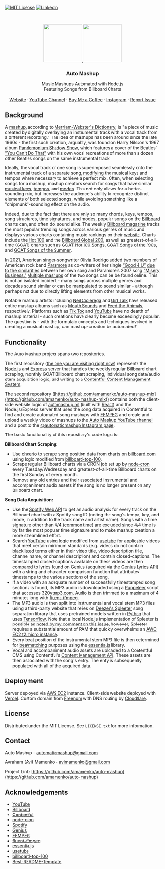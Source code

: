 [![MIT License][license-shield]][license-url]
[![LinkedIn][linkedin-shield]][linkedin-url]

<!-- PROJECT LOGO -->
<br />
<p align="center">
  <a href="https://github.com/amamenko/auto-mashup#gh-dark-mode-only">
   <img src="https://images.ctfassets.net/r8d0zt89au6z/U08zxXPI7WotVcDYslYBF/1abd688f9038dba10e6aa96f30b84342/automashup_logo_white.svg" width="125" />
  </a>
   <a href="https://github.com/amamenko/auto-mashup#gh-light-mode-only">
    <img src="https://images.ctfassets.net/r8d0zt89au6z/2O6pZhJ8iQoqojzyNZCTRH/4e0020dda6a224a9460e49094417c9ff/automashup_logo.svg" width="125" />
  </a>
   
  

  <h3 align="center">Auto Mashup</h3>

  <p align="center">
    Music Mashups Automated with Node.js
    <br />
    Featuring Songs from Billboard Charts
    <br />
    <br />
    <a href="https://www.automashup.ml/">Website</a>
    ·
    <a href="https://www.youtube.com/channel/UCbjaDBiyXCqWGT4inY8LCmQ">YouTube Channel</a>
     ·
    <a href="https://www.buymeacoffee.com/automashup">Buy Me a Coffee</a>
    ·
    <a href="https://www.instagram.com/automaticmashup/">Instagram</a>
    ·
    <a href="https://github.com/amamenko/auto-mashup/issues">Report Issue</a> 
  </p>
</p>


## Background

A [mashup](https://en.wikipedia.org/wiki/Mashup_(music)), according to [Merriam-Webster's Dictionary](https://www.merriam-webster.com/dictionary/mash-up), is "a piece of music created by digitally overlaying 
an instrumental track with a vocal track from a different recording." The idea of mashups has been around since the late 1960s - the first such creation, arguably,
was found on Harry Nilsson's 1967 album [Pandemonium Shadow Show](https://en.wikipedia.org/wiki/Pandemonium_Shadow_Show), which features a cover of the Beatles' 
["You Can't Do That"](https://en.wikipedia.org/wiki/You_Can%27t_Do_That) with his own vocal recreations of more than a dozen other Beatles songs on the same instrumental track.

Ideally, the vocal track of one song is superimposed seamlessly onto the instrumental track of a separate song, [modifying](https://en.wikipedia.org/wiki/Pitch_shift) 
the musical keys and tempos where necessary to achieve a perfect mix. Often, when selecting songs for a mashup, mashup creators search for songs that have similar
[musical keys](https://en.wikipedia.org/wiki/Key_(music)), [tempos](https://en.wikipedia.org/wiki/Tempo), and [modes](https://en.wikipedia.org/wiki/Mode_(music)).
This not only allows for a better-sounding mix, but increases the audience's ability to recognize distinct elements of both selected songs, while avoiding something like a
"chipmunk"-sounding effect on the audio.

Indeed, due to the fact that there are only so many chords, keys, tempos, song structures, time signatures, and modes, popular songs on the [Billboard](https://www.billboard.com/) 
charts can, and often do, sound alike. The weekly [Billboard magazine](https://en.wikipedia.org/wiki/Billboard_(magazine)) tracks the most popular trending songs 
across various genres of music and displays various charts containing music rankings on their [website]((https://www.billboard.com/)). Charts include 
the [Hot 100](https://www.billboard.com/charts/hot-100/) and the [Billboard Global 200](https://www.billboard.com/charts/billboard-global-200/), 
as well as greatest-of-all-time (GOAT) charts such as [GOAT Hot 100 Songs](greatest-hot-100-singles), [GOAT Songs of the '90s](greatest-billboards-top-songs-90s),
and [GOAT Songs of the Summer](https://www.billboard.com/charts/greatest-of-all-time-songs-of-the-summer/).

In 2021, American singer-songwriter [Olivia Rodrigo](https://en.wikipedia.org/wiki/Olivia_Rodrigo) added two members of American rock band 
[Paramore](https://en.wikipedia.org/wiki/Paramore) as co-writers of her single [“Good 4 U”](https://en.wikipedia.org/wiki/Good_4_U) 
[due to the similarities](https://variety.com/2021/music/news/olivia-rodrigo-paramore-good-4-u-misery-business-1235048791/)
between her own song and Paramore’s 2007 song [“Misery Business."](https://en.wikipedia.org/wiki/Misery_Business) 
[Multiple mashups](https://www.youtube.com/results?search_query=good+4+u+misery+business+mashup) of 
the two songs can be be found online. This is not an isolated incident - many songs across multiple genres and decades sound similar or can be manipulated 
to sound similar - although perhaps not due to directly lifting elements from other musical works.

Notable mashup artists including [Neil Cicierega](https://en.wikipedia.org/wiki/Neil_Cicierega) and [Girl Talk](https://en.wikipedia.org/wiki/Girl_Talk_(musician)) have released entire mashup albums such as [Mouth Sounds](https://en.wikipedia.org/wiki/Mouth_Sounds) and [Feed the Animals](https://en.wikipedia.org/wiki/Feed_the_Animals), respectively. Platforms such as [Tik Tok](https://www.tiktok.com/) and [YouTube](https://www.youtube.com/) have no dearth of mashup material - such creations have clearly become exceedingly popular. The question is - with the formulaic concepts and techniques involved in creating a musical mashup, can mashup-creation be automated?

## Functionality

The Auto Mashup project spans two repositories. 

The first repository ([the one you are visiting right now](https://github.com/amamenko/auto-mashup)) represents
the [Node.js](https://nodejs.org/en/) and [Express](https://expressjs.com/) server that handles the weekly regular Billboard chart scraping, monthly GOAT 
Billboard chart scraping, individual song data/audio stem acquisition logic, and writing to a [Contentful Content Management System](https://www.contentful.com/). 

The second repository 
([https://github.com/amamenko/auto-mashup-mix](https://github.com/amamenko/auto-mashup-mix)) contains both the client-side website logic of [automashup.ml](https://www.automashup.ml/)
(built with [React](https://reactjs.org/)) and the Node.js/Express server that uses the song data acquired in Contentful to find and create automated song mashups
with [FFMPEG](https://ffmpeg.org/) and create and upload a weekly video of mashups to the [Auto Mashup YouTube channel](https://www.youtube.com/channel/UCbjaDBiyXCqWGT4inY8LCmQ)
and a post to the [@automaticmashup Instagram page](https://www.instagram.com/automaticmashup/).

The basic functionality of this repository's code logic is: 

<strong>Billboard Chart Scraping:</strong>
* Use [cheerio](https://www.npmjs.com/package/cheerio) to scrape song position data from charts on [billboard.com](https://www.billboard.com/) using logic modified from [billboard-top-100](https://www.npmjs.com/package/billboard-top-100).
* Scrape regular Billboard charts via a CRON job set up by [node-cron](https://www.npmjs.com/package/node-cron) every Tuesday/Wednesday and greatest-of-all-time Billboard charts on the first Sunday of every month.
* Remove any old entries and their associated instrumental and accompaniment audio assets if the song is no longer present on any Billboard chart.

<strong>Song Data Acquisition:</strong>
* Use the [Spotify Web API](https://www.npmjs.com/package/spotify-web-api-node) to get an audio analysis for every track on the Billboard chart with a Spotify 
song ID (noting the song's tempo, key, and mode, in addition to the track name and artist name). Songs with a time signature other than 
[4/4 (common time)](https://en.wikipedia.org/wiki/Time_signature#common_time) are excluded since 4/4 time is by far the most popular time signature and to make 
mashup creation a more streamlined effort.
* Search [YouTube](https://www.youtube.com/) using logic modified from [usetube](https://www.npmjs.com/package/usetube) for applicable videos that meet certain minimum standards (e.g. videos do not contain 
blacklisted terms either in their video title, video description title, channel name, or channel description) and contain closed-captions. The timestamped closed-captions
available on these videos are then compared to lyrics found on [Genius](https://genius.com/) (acquired via the [Genius Lyrics API](https://www.npmjs.com/package/genius-lyrics-api))
with a string and character comparison function that attributes timestamps to the various sections of the song.
* If a video with an adequate number of successfully timestamped song sections is found, its MP3 audio is downloaded using a [Puppeteer](https://www.npmjs.com/package/puppeteer)
script that accesses [320ytmp3.com](https://320ytmp3.com). Audio is then trimmed to a maximum of 4 minutes long with [fluent-ffmpeg](https://www.npmjs.com/package/fluent-ffmpeg).
* The MP3 audio is then split into instrumental and vocal stem MP3 files using a third-party website that relies on 
[Deezer's Spleeter](https://github.com/deezer/spleeter) song separation library that uses pretrained models written in [Python](https://www.python.org/) that uses [Tensorflow](https://tensorflow.org/).
Note that a local Node.js implementation of Spleeter is possible as [noted by my comment on this issue](https://github.com/deezer/spleeter/issues/358#issuecomment-914895894), however,
Spleeter requires a substantial amount of RAM that quickly overwhelms an [AWC EC2 t2.micro instance](https://aws.amazon.com/ec2/instance-types/t2/).
* Every beat position of the instrumental stem MP3 file is then determined for [beatmatching](https://en.wikipedia.org/wiki/Beatmatching) purposes using the [essentia.js](https://mtg.github.io/essentia.js/) library.
* Vocal and accompaniment audio assets are uploaded to a Contentful CMS using Contentful's [Content Management API](https://www.npmjs.com/package/contentful-management). These assets are then associated with the song's entry. The enty is subsequently populated with all of the acquired data.

## Deployment

Server deployed via [AWS EC2](https://aws.amazon.com/ec2/) instance. Client-side website deployed with [Vercel](https://vercel.com/). Custom domain from [Freenom](https://www.freenom.com/) with DNS routing by [Cloudflare](https://www.cloudflare.com/).


<!-- LICENSE -->
## License

Distributed under the MIT License. See `LICENSE.txt` for more information.

<!-- CONTACT -->
## Contact

Auto Mashup - automaticmashup@gmail.com

Avraham (Avi) Mamenko - avimamenko@gmail.com

Project Link: [https://github.com/amamenko/auto-mashup](https://github.com/amamenko/auto-mashup)


<!-- ACKNOWLEDGEMENTS -->
## Acknowledgements
* [YouTube](https://www.youtube.com/)
* [Billboard](https://www.billboard.com/)
* [Contentful](https://www.contentful.com/)
* [node-cron](https://www.npmjs.com/package/node-cron)
* [Spotify](https://www.spotify.com/us/) 
* [Genius](https://genius.com/)
* [FFMPEG](https://ffmpeg.org/)
* [fluent-ffmpeg](https://www.npmjs.com/package/fluent-ffmpeg)
* [essentia.js](https://mtg.github.io/essentia.js/)
* [usetube](https://www.npmjs.com/package/usetube)
* [billboard-top-100](https://www.npmjs.com/package/billboard-top-100)
* [Best-README-Template](https://github.com/othneildrew/Best-README-Template)


<!-- MARKDOWN LINKS & IMAGES -->
<!-- https://www.markdownguide.org/basic-syntax/#reference-style-links -->
[license-shield]: https://img.shields.io/github/license/othneildrew/Best-README-Template.svg?style=for-the-badge
[license-url]: https://github.com/amamenko/auto-mashup/blob/master/LICENSE.txt
[linkedin-shield]: https://img.shields.io/badge/-LinkedIn-black.svg?style=for-the-badge&logo=linkedin&colorB=555
[linkedin-url]: https://www.linkedin.com/in/avrahammamenko
